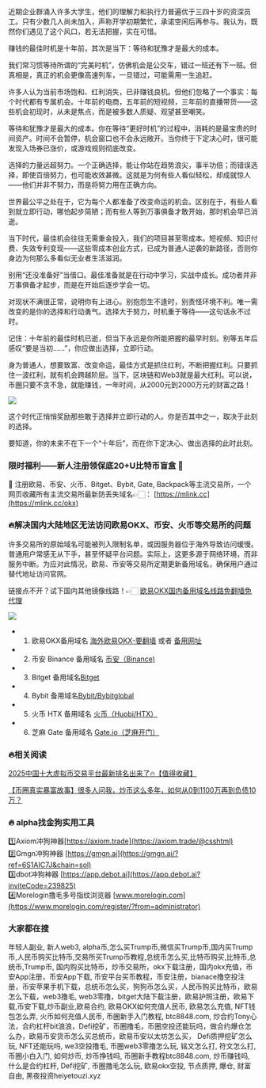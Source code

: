 近期企业群涌入许多大学生，他们的理解力和执行力普遍优于三四十岁的资深员工。只有少数几人尚未加入，声称开学初期繁忙，承诺空闲后再参与。我认为，既然你们遇见了这个风口，若无法把握，实在可惜。

赚钱的最佳时机是十年前，其次是当下：等待和犹豫才是最大的成本。

我们常习惯等待所谓的“完美时机”，仿佛机会是公交车，错过一班还有下一班。但真相是，真正的机会更像高速列车，一旦错过，可能需用一生追赶。

许多人认为当前市场饱和、红利消失，已非赚钱良机。但他们忽略了一个事实：每个时代都有专属机会。十年前的电商，五年前的短视频，三年前的直播带货——这些机会初现时，从未是焦点，而是被多数人质疑、观望甚至嘲笑。

等待和犹豫才是最大的成本。你在等待“更好时机”的过程中，消耗的是最宝贵的时间资产。时间不会暂停，机会窗口也不会永远敞开。当你终于下定决心时，很可能发现入场券已涨价，或游戏规则彻底改变。

选择的力量远超努力。一个正确选择，能让你站在趋势浪尖，事半功倍；而错误选择，即使百倍努力，也可能收效甚微。这就是为何有些人看似轻松，却成就惊人——他们并非不努力，而是将努力用在正确方向。

世界最公平之处在于，它为每个人都准备了改变命运的机会。区别在于，有些人看到就立即行动，哪怕起步简陋；而有些人等到万事俱备才敢开始，那时机会早已消逝。

当下时代，最佳机会往往无需重金投入，我们的项目甚至零成本。短视频、知识付费、失效专利变现——这些零成本创业方式，已成为普通人逆袭的新路径，否则你身边为何那么多看似无业者生活滋润。

别用“还没准备好”当借口。最佳准备就是在行动中学习，实战中成长。成功者并非万事俱备才起步，而是在开始后逐步学会一切。

对现状不满很正常，说明你有上进心。别抱怨生不逢时，别责怪环境不利。唯一需改变的是你的选择和行动勇气。选择大于努力，时机重于等待——这句话永不过时。

记住：十年前的最佳时机已逝，但当下永远是你所能把握的最早时刻。别等五年后感叹“要是当初……”，你应做出选择，立即行动。

身为普通人，想要致富、改变命运，最佳方式是抓住红利，不断把握红利。只要抓住一波红利，就有机会跨越阶层。当下，区块链和Web3就是最大红利。可以说，币圈只要不贪不急，就能赚钱，一年时间，从2000元到2000万元的财富之路！

[![](https://307e939.webp.li/og.png)](https://btc8848.com/top-10-exchanges)

这个时代正悄悄奖励那些敢于选择并立即行动的人。你是否其中之一，取决于此刻的选择。

要知道，你的未来不在下一个“十年后”，而在你下定决心、做出选择的此时此刻。

### 限时福利——新人注册领保底20+U比特币盲盒 🎁
🎁 注册欧易、币安、火币、Bitget、Bybit, Gate, Backpack等主流交易所，一个网页收藏所有主流交易所最新防丢失域名👉🏻： [https://mlink.cc](https://mlink.cc/okx)

### 🔥解决国内大陆地区无法访问欧易OKX、币安、火币等交易所的问题
许多交易所的原始域名可能被列入限制名单，或因服务器位于海外导致访问缓慢。普通用户常感无从下手，甚至怀疑平台问题。实际上，这更多源于网络环境，而非服务中断。为应对此情况，欧易、币安等交易所定期更新备用域名，确保用户通过替代地址访问官网。

链接点不开？试下国内其他镜像线路！👉🏻 [欧易OKX国内备用域名线路免翻墙免代理](https://vlink.cc/okxcn)

[![](https://307e939.webp.li/20250812124552161.png)](https://vlink.cc/okxcn)

- 1. 欧易OKX备用域名 [海外欧易OKX-要翻墙](https://www.okx.com/join/74873351) 或者 [备用网址](https://www.oucnyi.net/zh-hans/join/74873351) 
- 2. 币安 Binance 备用域名 [币安（Binance)](https://accounts.binance.com/zh-CN/register?ref=36457687)
- 3. Bitget 备用域名[Bitget](https://www.bitget.com/zh-CN/referral/register?from=referral&clacCode=VRNEYUTR)
- 4. Bybit 备用域名[Bybit/Bybitglobal](https://www.bybitglobal.com/zh-MY/invite/?ref=VMKORMM)
- 5. 火币 HTX 备用域名 [火币（Huobi/HTX）](https://www.htx.com/invite/zh-cn/1f?invite_code=whf45223)
- 6. 芝麻 Gate 备用域名 [Gate.io（芝麻开门）](https://www.gate.io/zh/signup?ref_type=103&ref=A1ERAQ)

### 🔥相关阅读
[2025中国十大虚拟币交易平台最新排名出来了🔥【值得收藏】](https://btc8848.com/top-10-exchanges/)

[【币圈真实暴富故事】很多人问我，炒币这么多年，如何从0到1100万再到负债10万？](https://heiyetouzi.xyz/biquanstory001/)

### 🔥 alpha找金狗实用工具
1️⃣Axiom冲狗神器[https://axiom.trade](https://axiom.trade/@csshtml)  
2️⃣Gmgn冲狗神器 [https://gmgn.ai](https://gmgn.ai/?ref=6S1AIC7J&chain=sol)  
3️⃣dbot冲狗神器 [https://app.debot.ai](https://app.debot.ai?inviteCode=239825)  
4️⃣Morelogin撸毛多号指纹浏览器 [www.morelogin.com](https://www.morelogin.com/register/?from=administrator)  

### 大家都在搜
年轻人副业, 新人web3, alpha币,怎么买Trump币,微信买Trump币,国内买Trump币,人民币购买比特币,交易所买Trump币教程,总统币怎么买,比特币购买,比特币,总统币,Trump币, 国内购买比特币，炒币交易所，okx下载注册，国内okx充值，币安App注册，币安App下载, 币安平台买币教程，币安注册，bianace撸空投注册，币安苹果手机下载，总统币怎么买，狗狗币怎么买，人民币购买比特币，欧易 怎么下载，web3撸毛, web3零撸，bitget大陆下载注册，欧易护照注册，欧易下载,币安下载,炒币副业,欧易合约, 欧易OKX如何充值人民币, 欧易怎么充值, NFT钱包怎么弄, 火币如何充值人民币, 币圈新手入门教程, btc8848.com, 炒合约Tony心法，合约杠杆bit浪浪，Defi挖矿，币圈撸毛，币圈空投还能玩吗，做合约爆仓怎么办，欧易币安货币怎么买总统币，欧易币安以太坊怎么买， Defi质押挖矿怎么玩, NFT还能玩吗, we3空投撸毛, 币圈web3零撸怎么玩, 铭文怎么打, 符文怎么打, 币圈小白入门, 如何炒币, 炒币挣钱吗, 币圈新手教程btc8848.com, 炒币赚钱吗, 什么是合约杠杆, Defi挖矿, 币圈撸毛怎么玩, 欧易okx空投, 节点质押, 爆仓, 财富自由, 黑夜投资heiyetouzi.xyz